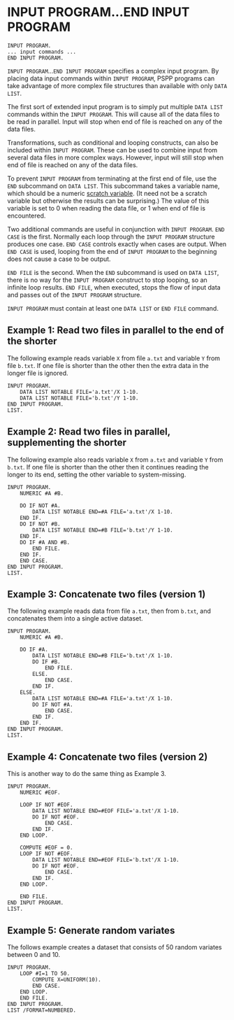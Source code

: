 # INPUT PROGRAM…END INPUT PROGRAM

```
INPUT PROGRAM.
... input commands ...
END INPUT PROGRAM.
```

   `INPUT PROGRAM`...`END INPUT PROGRAM` specifies a complex input
program.  By placing data input commands within `INPUT PROGRAM`, PSPP
programs can take advantage of more complex file structures than
available with only `DATA LIST`.

   The first sort of extended input program is to simply put multiple
`DATA LIST` commands within the `INPUT PROGRAM`.  This will cause all of
the data files to be read in parallel.  Input will stop when end of file
is reached on any of the data files.

   Transformations, such as conditional and looping constructs, can also
be included within `INPUT PROGRAM`.  These can be used to combine input
from several data files in more complex ways.  However, input will still
stop when end of file is reached on any of the data files.

   To prevent `INPUT PROGRAM` from terminating at the first end of
file, use the `END` subcommand on `DATA LIST`.  This subcommand takes
a variable name, which should be a numeric [scratch
variable](../../language/datasets/scratch-variables.md).  (It need not
be a scratch variable but otherwise the results can be surprising.)
The value of this variable is set to 0 when reading the data file, or
1 when end of file is encountered.

   Two additional commands are useful in conjunction with `INPUT
PROGRAM`.  `END CASE` is the first.  Normally each loop through the
`INPUT PROGRAM` structure produces one case.  `END CASE` controls
exactly when cases are output.  When `END CASE` is used, looping from
the end of `INPUT PROGRAM` to the beginning does not cause a case to be
output.

   `END FILE` is the second.  When the `END` subcommand is used on `DATA
LIST`, there is no way for the `INPUT PROGRAM` construct to stop
looping, so an infinite loop results.  `END FILE`, when executed, stops
the flow of input data and passes out of the `INPUT PROGRAM` structure.

   `INPUT PROGRAM` must contain at least one `DATA LIST` or `END FILE`
command.

## Example 1: Read two files in parallel to the end of the shorter

The following example reads variable `X` from file `a.txt` and
variable `Y` from file `b.txt`.  If one file is shorter than the other
then the extra data in the longer file is ignored.

```
INPUT PROGRAM.
    DATA LIST NOTABLE FILE='a.txt'/X 1-10.
    DATA LIST NOTABLE FILE='b.txt'/Y 1-10.
END INPUT PROGRAM.
LIST.
```

## Example 2: Read two files in parallel, supplementing the shorter

The following example also reads variable `X` from `a.txt` and
variable `Y` from `b.txt`.  If one file is shorter than the other then
it continues reading the longer to its end, setting the other variable
to system-missing.

```
INPUT PROGRAM.
    NUMERIC #A #B.

    DO IF NOT #A.
        DATA LIST NOTABLE END=#A FILE='a.txt'/X 1-10.
    END IF.
    DO IF NOT #B.
        DATA LIST NOTABLE END=#B FILE='b.txt'/Y 1-10.
    END IF.
    DO IF #A AND #B.
        END FILE.
    END IF.
    END CASE.
END INPUT PROGRAM.
LIST.
```

## Example 3: Concatenate two files (version 1)

The following example reads data from file `a.txt`, then from `b.txt`,
and concatenates them into a single active dataset.

```
INPUT PROGRAM.
    NUMERIC #A #B.

    DO IF #A.
        DATA LIST NOTABLE END=#B FILE='b.txt'/X 1-10.
        DO IF #B.
            END FILE.
        ELSE.
            END CASE.
        END IF.
    ELSE.
        DATA LIST NOTABLE END=#A FILE='a.txt'/X 1-10.
        DO IF NOT #A.
            END CASE.
        END IF.
    END IF.
END INPUT PROGRAM.
LIST.
```

## Example 4: Concatenate two files (version 2)

This is another way to do the same thing as Example 3.

```
INPUT PROGRAM.
    NUMERIC #EOF.

    LOOP IF NOT #EOF.
        DATA LIST NOTABLE END=#EOF FILE='a.txt'/X 1-10.
        DO IF NOT #EOF.
            END CASE.
        END IF.
    END LOOP.

    COMPUTE #EOF = 0.
    LOOP IF NOT #EOF.
        DATA LIST NOTABLE END=#EOF FILE='b.txt'/X 1-10.
        DO IF NOT #EOF.
            END CASE.
        END IF.
    END LOOP.

    END FILE.
END INPUT PROGRAM.
LIST.
```

## Example 5: Generate random variates

The follows example creates a dataset that consists of 50 random
variates between 0 and 10.

```
INPUT PROGRAM.
    LOOP #I=1 TO 50.
        COMPUTE X=UNIFORM(10).
        END CASE.
    END LOOP.
    END FILE.
END INPUT PROGRAM.
LIST /FORMAT=NUMBERED.
```
